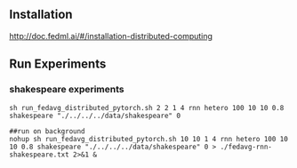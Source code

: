 ## Installation
http://doc.fedml.ai/#/installation-distributed-computing

## Run Experiments

### shakespeare experiments
```
sh run_fedavg_distributed_pytorch.sh 2 2 1 4 rnn hetero 100 10 10 0.8 shakespeare "./../../../data/shakespeare" 0

##run on background
nohup sh run_fedavg_distributed_pytorch.sh 10 10 1 4 rnn hetero 100 10 10 0.8 shakespeare "./../../../data/shakespeare" 0 > ./fedavg-rnn-shakespeare.txt 2>&1 &
```

